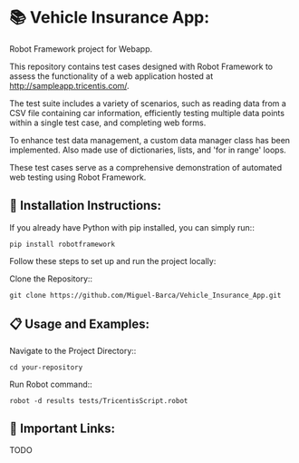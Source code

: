 📚 Vehicle Insurance App:
===============


Robot Framework project for Webapp.

This repository contains test cases designed with Robot Framework to assess the functionality of a web application hosted at http://sampleapp.tricentis.com/. 

The test suite includes a variety of scenarios, such as reading data from a CSV file containing car information, efficiently testing multiple data points within a single test case, and completing web forms. 

To enhance test data management, a custom data manager class has been implemented. Also made use of dictionaries, lists, and 'for in range' loops. 

These test cases serve as a comprehensive demonstration of automated web testing using Robot Framework.



🚀 Installation Instructions:
------------

If you already have Python with pip installed,
you can simply run::

    pip install robotframework


Follow these steps to set up and run the project locally:

Clone the Repository::

    git clone https://github.com/Miguel-Barca/Vehicle_Insurance_App.git

    

📋 Usage and Examples:
------------

Navigate to the Project Directory::

    cd your-repository 

Run Robot command::

    robot -d results tests/TricentisScript.robot 




🔗 Important Links:
------------
TODO
